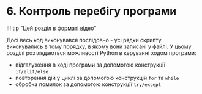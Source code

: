 # 6. Контроль перебігу програми

!!! tip "[Цей розділ в форматі відео](https://pyneng.io/course/topics/06-control-structures/)"

Досі весь код виконувався послідовно - усі рядки скрипту виконувались в тому
порядку, в якому вони записані у файлі. У цьому розділі розглядаються
можливості Python в керуванні ходом програми:

* відгалуження в ході програми за допомогою конструкції ``if/elif/else``
* повторення дій у циклі за допомогою конструкцій ``for`` та ``while``
* обробка помилок за допомогою конструкції ``try/except``
